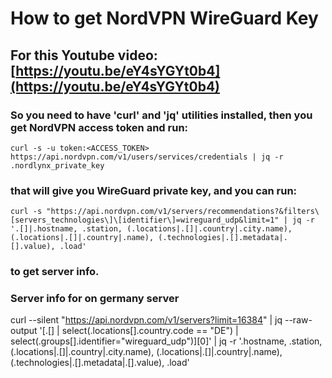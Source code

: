 # How to get NordVPN WireGuard Key
## For this Youtube video: [https://youtu.be/eY4sYGYt0b4](https://youtu.be/eY4sYGYt0b4)
### So you need to have 'curl' and 'jq' utilities installed, then you get NordVPN access token and run:
`curl -s -u token:<ACCESS_TOKEN> https://api.nordvpn.com/v1/users/services/credentials | jq -r .nordlynx_private_key`
### that will give you WireGuard private key, and you can run:
`curl -s "https://api.nordvpn.com/v1/servers/recommendations?&filters\[servers_technologies\]\[identifier\]=wireguard_udp&limit=1" | jq -r '.[]|.hostname, .station, (.locations|.[]|.country|.city.name), (.locations|.[]|.country|.name), (.technologies|.[].metadata|.[].value), .load'`
### to get server info.
 
### Server info for on germany server
curl --silent "https://api.nordvpn.com/v1/servers?limit=16384"  | jq --raw-output '[.[] | select(.locations[].country.code == "DE") | select(.groups[].identifier="wireguard_udp")][0]' | jq -r '.hostname, .station, (.locations|.[]|.country|.city.name), (.locations|.[]|.country|.name), (.technologies|.[].metadata|.[].value), .load'

